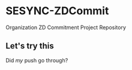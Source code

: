 # SESYNC-ZDCommit
Organization ZD Commitment Project Repository



## Let's try this
Did *my* push go through?  
